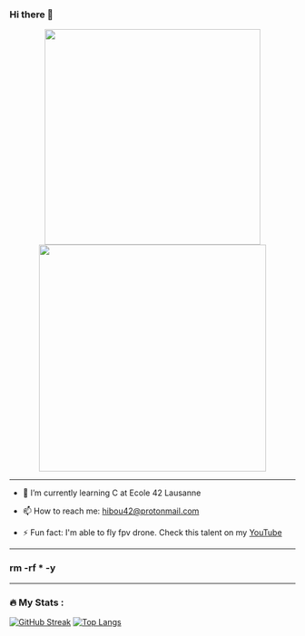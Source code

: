 ### Hi there 👋

<div id="header" align="center">
  <img src="https://media.giphy.com/media/iIqmM5tTjmpOB9mpbn/giphy.gif" width="380"/>
  <img src="https://media.giphy.com/media/gRb1341rklANq/giphy.gif" width="400"/>
</div>

---

- 🌱 I’m currently learning C at Ecole 42 Lausanne

- 📫 How to reach me: hibou42@protonmail.com

- ⚡ Fun fact: I'm able to fly fpv drone. Check this talent on my [YouTube](https://www.youtube.com/channel/UC5-w-UU1sv8zwzfNVXmy2IQ/featured)

---

### rm -rf * -y

---

### :fire: My Stats :
[![GitHub Streak](http://github-readme-streak-stats.herokuapp.com?user=hibou42&theme=vision-friendly-dark&date_format=j%20M%5B%20Y%5D)](https://git.io/streak-stats)
[![Top Langs](https://github-readme-stats.vercel.app/api/top-langs/?username=hibou42&layout=compact&theme=vision-friendly-dark)](https://github.com/anuraghazra/github-readme-stats)
